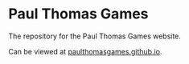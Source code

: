 # Paul Thomas Games

The repository for the Paul Thomas Games website.

Can be viewed at [paulthomasgames.github.io](paulthomasgames.github.io).
